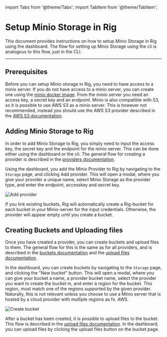 
import Tabs from '@theme/Tabs';
import TabItem from '@theme/TabItem';

# Setup Minio Storage in Rig
This document provides instructions on how to setup Minio Storage in Rig using the dashboard. The flow for setting up Minio Storage using the cli is analogous to this flow, just in the CLI.

<hr class="solid" />

## Prerequisites
Before you can setup Minio storage in Rig, you need to have access to a minio server. If you do not have access to a minio server, you can create one using the [minio docker image](https://hub.docker.com/r/minio/minio). From the minio server you need an access key, a secret key and an endpoint. Minio is also compatible with S3, so it is possible to use AWS S3 as a minio server. This is however not recommended, instead you should use the AWS S3 provider described in the [AWS S3 documentation](/docs/storage/s3.md).

## Adding Minio Storage to Rig
In order to add Minio Storage to Rig, you simply need to input the access key, the secret key and the endpoint for the minio server. This can be done either using the dashboard or the cli. The general flow for creating a provider is described in the [providers documentation](/docs/storage/providers.md).

Using the dashboard, you add the Minio Provider to Rig by navigating to the `Storage` page, and clicking Add provider. This will open a modal, where you give your provider a unique name, select Minio Storage as the provider type, and enter the endpoint, accesskey and secret key. 

![Add provider](/img/storage/minio_add_provider.png "Add provider")

If you link existing buckets, Rig will automatically create a Rig-bucket for each bucket in your Minio-server for the input credentials. Otherwise, the provider will appear empty until you create a bucket. 

## Creating Buckets and Uploading files
Once you have created a provider, you can create buckets and upload files to them. The general flow for this is the same as for all providers, and is described in the [buckets documentation](/docs/storage/buckets.md) and the [upload files documentation](/docs/storage/uploading-objects.md).

In the dashboard, you can create buckets by navigating to the `Storage` page, and clicking the "New bucket" button. This will open a modal, where you can give your bucket a name, a provider bucket name, select the provider you want to create the bucket in, and enter a region for the bucket. This region, must match one of the regions supported by the given provider. Naturally, this is not relevant unless you choose to use a Minio server that is hosted by a cloud provider with multiple regions as fx. AWS.

![Create bucket](/img/storage/minio_create_bucket.png "Create bucket")

After a bucket has been created, it is possible to upload files to the bucket. This flow is described in the [upload files documentation](/docs/storage/uploading-objects.md). In the dashboard, you can upload files by clicking the upload files button on the bucket page.

